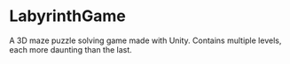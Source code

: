 # LabyrinthGame
A 3D maze puzzle solving game made with Unity. Contains multiple levels, each more daunting than the last.
